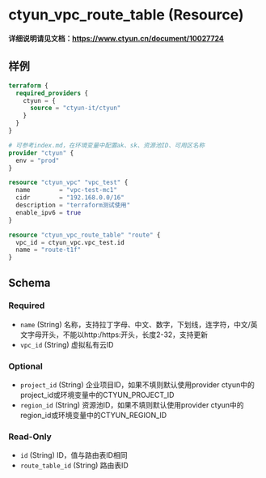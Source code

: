 # ctyun_vpc_route_table (Resource)
**详细说明请见文档：https://www.ctyun.cn/document/10027724**



## 样例

```terraform
terraform {
  required_providers {
    ctyun = {
      source = "ctyun-it/ctyun"
    }
  }
}

# 可参考index.md，在环境变量中配置ak、sk、资源池ID、可用区名称
provider "ctyun" {
  env = "prod"
}

resource "ctyun_vpc" "vpc_test" {
  name        = "vpc-test-mc1"
  cidr        = "192.168.0.0/16"
  description = "terraform测试使用"
  enable_ipv6 = true
}

resource "ctyun_vpc_route_table" "route" {
  vpc_id = ctyun_vpc.vpc_test.id
  name = "route-t1f"
}
```

<!-- schema generated by tfplugindocs -->
## Schema

### Required

- `name` (String) 名称，支持拉丁字母、中文、数字，下划线，连字符，中文/英文字母开头，不能以http:/https:开头，长度2-32，支持更新
- `vpc_id` (String) 虚拟私有云ID

### Optional

- `project_id` (String) 企业项目ID，如果不填则默认使用provider ctyun中的project_id或环境变量中的CTYUN_PROJECT_ID
- `region_id` (String) 资源池ID，如果不填则默认使用provider ctyun中的region_id或环境变量中的CTYUN_REGION_ID

### Read-Only

- `id` (String) ID，值与路由表ID相同
- `route_table_id` (String) 路由表ID